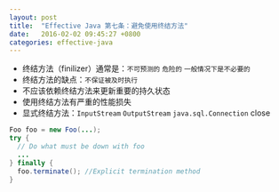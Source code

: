 ```yaml
---
layout: post
title:  "Effective Java 第七条：避免使用终结方法"
date:   2016-02-02 09:45:27 +0800
categories: effective-java
---
```

* 终结方法（finilizer）通常是：`不可预测的` `危险的` `一般情况下是不必要的`
* 终结方法的缺点：`不保证被及时执行`
* 不应该依赖终结方法来更新重要的持久状态
* 使用终结方法有严重的性能损失
* 显式终结方法：`InputStream` `OutputStream` `java.sql.Connection` close

~~~java
Foo foo = new Foo(...);
try {
  // Do what must be down with foo
  ...
} finally {
  foo.terminate(); //Explicit termination method
}
~~~
